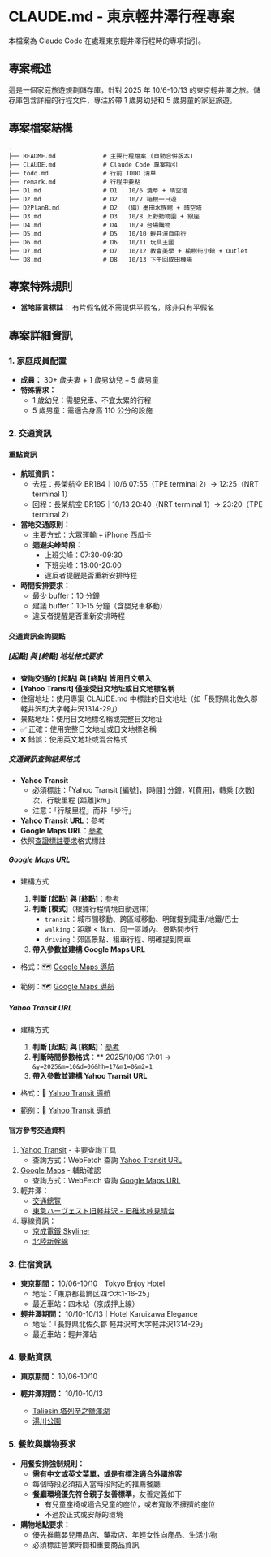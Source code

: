 # CLAUDE.md - 東京輕井澤行程專案

本檔案為 Claude Code 在處理東京輕井澤行程時的專項指引。

## 專案概述

這是一個家庭旅遊規劃儲存庫，針對 2025 年 10/6-10/13 的東京輕井澤之旅。儲存庫包含詳細的行程文件，專注於帶 1 歲男幼兒和 5 歲男童的家庭旅遊。

## 專案檔案結構

```text
.
├── README.md             # 主要行程檔案 (自動合併版本)
├── CLAUDE.md             # Claude Code 專案指引
├── todo.md               # 行前 TODO 清單
├── remark.md             # 行程中要點
├── D1.md                 # D1 | 10/6 淺草 + 晴空塔
├── D2.md                 # D2 | 10/7 箱根一日遊
├── D2PlanB.md            # D2 |（備）墨田水族館 + 晴空塔
├── D3.md                 # D3 | 10/8 上野動物園 + 銀座
├── D4.md                 # D4 | 10/9 台場購物
├── D5.md                 # D5 | 10/10 輕井澤自由行
├── D6.md                 # D6 | 10/11 玩具王國
├── D7.md                 # D7 | 10/12 教會美學 + 榆樹街小鎮 + Outlet
└── D8.md                 # D8 | 10/13 下午回成田機場
```

## 專案特殊規則

- **當地語言標註：** 有片假名就不需提供平假名，除非只有平假名

## 專案詳細資訊

### 1. **家庭成員配置**

- **成員：** 30+ 歲夫妻 + 1 歲男幼兒 + 5 歲男童
- **特殊需求：**
  - 1 歲幼兒：需嬰兒車、不宜太累的行程
  - 5 歲男童：需適合身高 110 公分的設施

### 2. **交通資訊**

#### 重點資訊

- **航班資訊：**
  - 去程：長榮航空 BR184｜10/6 07:55（TPE terminal 2）→ 12:25（NRT terminal 1）
  - 回程：長榮航空 BR195｜10/13 20:40（NRT terminal 1）→ 23:20（TPE terminal 2）
- **當地交通原則：**
  - 主要方式：大眾運輸 + iPhone 西瓜卡
  - **迴避尖峰時段：**
    - 上班尖峰：07:30-09:30
    - 下班尖峰：18:00-20:00
    - 違反者提醒是否重新安排時程
- **時間安排要求：**
  - 最少 buffer：10 分鐘
  - 建議 buffer：10-15 分鐘（含嬰兒車移動）
  - 違反者提醒是否重新安排時程

#### **交通資訊查詢要點**

##### **[起點] 與 [終點] 地址格式要求**

- **查詢交通的 [起點] 與 [終點] 皆用日文帶入**
- **[Yahoo Transit] 僅接受日文地址或日文地標名稱**
- 住宿地址：使用專案 CLAUDE.md 中標註的日文地址（如「長野県北佐久郡軽井沢町大字軽井沢1314-29」）
- 景點地址：使用日文地標名稱或完整日文地址
- ✅ 正確：使用完整日文地址或日文地標名稱
- ❌ 錯誤：使用英文地址或混合格式

##### **交通資訊查詢結果格式**

- **Yahoo Transit**
  - 必須標註：「Yahoo Transit [編號]，[時間] 分鐘，¥[費用]，轉乘 [次數] 次，行駛里程 [距離]km」
  - 注意：「行駛里程」而非「步行」
- **Yahoo Transit URL**：[參考](#yahoo-transit-url)
- **Google Maps URL**：[參考](#google-maps-url)
- 依照[查證標註要求](./../../CLAUDE.md#查證標註要求)格式標註

##### Google Maps URL

- 建構方式
  1. **判斷 [起點] 與 [終點]**：[參考](#起點-與-終點-地址格式要求)
  2. **判斷 [模式]**（根據行程情境自動選擇）
      - `transit`：城市間移動、跨區域移動、明確提到電車/地鐵/巴士
      - `walking`：距離 < 1km、同一區域內、景點間步行
      - `driving`：郊區景點、租車行程、明確提到開車
  3. **帶入參數並建構 Google Maps URL**

- 格式：🗺️ [Google Maps 導航](https://www.google.com/maps/dir/?api=1&origin=[起點]&destination=[終點]&travelmode=[模式])
- 範例：🗺️ [Google Maps 導航](https://www.google.com/maps/dir/?api=1&origin=四ツ木駅&destination=台場駅&travelmode=transit)

##### Yahoo Transit URL

- 建構方式
  1. **判斷 [起點] 與 [終點]**：[參考](#起點-與-終點-地址格式要求)
  2. **判斷時間參數格式**：** 2025/10/06 17:01 → `&y=2025&m=10&d=06&hh=17&m1=0&m2=1`
  3. **帶入參數並建構 Yahoo Transit URL**

- 格式：🚃 [Yahoo Transit 導航](https://transit.yahoo.co.jp/search/result?from=[起點]&to=[終點]&y=[年]&m=[月]&d=[日]&hh=[時]&m1=[分鐘十位數]&m2=[分鐘個位數]&type=1&ticket=ic&expkind=1&userpass=1&ws=3&s=0&al=0&shin=1&ex=1&hb=1&lb=1&sr=0)
- 範例：🚃 [Yahoo Transit 導航](https://transit.yahoo.co.jp/search/result?from=四ツ木&to=台場&y=2025&m=10&d=09&hh=09&m1=0&m2=5&type=1&ticket=ic&expkind=1&userpass=1&ws=3&s=0&al=0&shin=1&ex=1&hb=1&lb=1&sr=0)

#### **官方參考交通資料**

1. [Yahoo Transit](https://transit.yahoo.co.jp/) - 主要查詢工具
   - 查詢方式：WebFetch 查詢 [Yahoo Transit URL](#yahoo-transit-url)
2. [Google Maps](https://maps.google.com) - 輔助確認
   - 查詢方式：WebFetch 查詢 [Google Maps URL](#google-maps-url)
3. 輕井澤：
    - [交通總覽](https://www.karuizawa-on.com/)
    - [東急ハーヴェスト旧軽井沢 - 旧碓氷峠見晴台](https://www.karuizawa-on.com/kkbc/)
4. 專線資訊：
    - [京成電鐵 Skyliner](https://www.keisei.co.jp/keisei/tetudou/skyliner/tc/traffic/skyliner.php)
    - [北陸新幹線](https://www.westjr.co.jp/global/tc/train/shinkansen/hokuriku-shinkansen/index.html)

### 3. **住宿資訊**

- **東京期間：** 10/06-10/10｜Tokyo Enjoy Hotel
  - 地址：「東京都葛飾区四つ木1-16-25」
  - 最近車站：四木站（京成押上線）
- **輕井澤期間：** 10/10-10/13｜Hotel Karuizawa Elegance
  - 地址：「長野県北佐久郡 軽井沢町大字軽井沢1314-29」
  - 最近車站：輕井澤站

### 4. **景點資訊**

- **東京期間：** 10/06-10/10

- **輕井澤期間：** 10/10-10/13
  - [Taliesin 塔列辛之鹽澤湖](https://choyce.tw/taliesin/)
  - [湯川公園](https://campaigns.ohpama.com/wwpkg/summertour/travel-detail.php?id=15)

### 5. **餐飲與購物要求**

- **用餐安排強制規則：**
  - **需有中文或英文菜單，或是有標注適合外國旅客**
  - 每個時段必須插入當時段附近的推薦餐廳
  - **餐廳環境優先符合親子友善標準**，友善定義如下
    - 有兒童座椅或適合兒童的座位，或者寬敞不擁擠的座位
    - 不過於正式或安靜的環境
- **購物地點要求：**
  - 優先推薦嬰兒用品店、藥妝店、年輕女性向產品、生活小物
  - 必須標註營業時間和重要商品資訊
